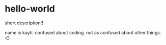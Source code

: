 # hello-world
short description!!

name is kayti. confused about coding.  not as confused about other things. :O
